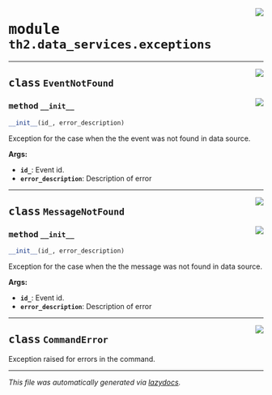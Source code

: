 <!-- markdownlint-disable -->

<a href="../../th2/data_services/exceptions.py#L0"><img align="right" style="float:right;" src="https://img.shields.io/badge/-source-cccccc?style=flat-square"></a>

# <kbd>module</kbd> `th2.data_services.exceptions`






---

<a href="../../th2/data_services/exceptions.py#L14"><img align="right" style="float:right;" src="https://img.shields.io/badge/-source-cccccc?style=flat-square"></a>

## <kbd>class</kbd> `EventNotFound`




<a href="../../th2/data_services/exceptions.py#L15"><img align="right" style="float:right;" src="https://img.shields.io/badge/-source-cccccc?style=flat-square"></a>

### <kbd>method</kbd> `__init__`

```python
__init__(id_, error_description)
```

Exception for the case when the the event was not found in data source. 

**Args:**
 
 - <b>`id_`</b>:  Event id. 
 - <b>`error_description`</b>:  Description of error 





---

<a href="../../th2/data_services/exceptions.py#L27"><img align="right" style="float:right;" src="https://img.shields.io/badge/-source-cccccc?style=flat-square"></a>

## <kbd>class</kbd> `MessageNotFound`




<a href="../../th2/data_services/exceptions.py#L28"><img align="right" style="float:right;" src="https://img.shields.io/badge/-source-cccccc?style=flat-square"></a>

### <kbd>method</kbd> `__init__`

```python
__init__(id_, error_description)
```

Exception for the case when the the message was not found in data source. 

**Args:**
 
 - <b>`id_`</b>:  Event id. 
 - <b>`error_description`</b>:  Description of error 





---

<a href="../../th2/data_services/exceptions.py#L41"><img align="right" style="float:right;" src="https://img.shields.io/badge/-source-cccccc?style=flat-square"></a>

## <kbd>class</kbd> `CommandError`
Exception raised for errors in the command. 







---

_This file was automatically generated via [lazydocs](https://github.com/ml-tooling/lazydocs)._
